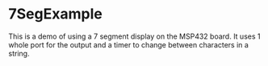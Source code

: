 # 7SegExample
This is a demo of using a 7 segment display on the MSP432 board.
It uses 1 whole port for the output and a timer to change between characters in a string.
